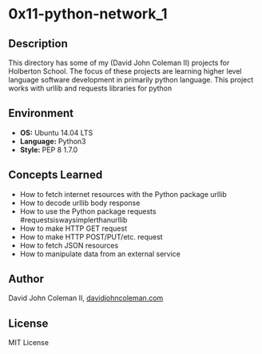 # 0x11-python-network_1

## Description

This directory has some of my (David John Coleman II) projects for Holberton
School.  The focus of these projects are learning higher level language software
development in primarily python language.  This project works with urllib and
requests libraries for python

## Environment

* __OS:__ Ubuntu 14.04 LTS
* __Language:__ Python3
* __Style:__ PEP 8 1.7.0

## Concepts Learned

* How to fetch internet resources with the Python package urllib
* How to decode urllib body response
* How to use the Python package requests #requestsiswaysimplerthanurllib
* How to make HTTP GET request
* How to make HTTP POST/PUT/etc. request
* How to fetch JSON resources
* How to manipulate data from an external service

## Author

David John Coleman II, [davidjohncoleman.com](http://www.davidjohncoleman.com/)

## License

MIT License
